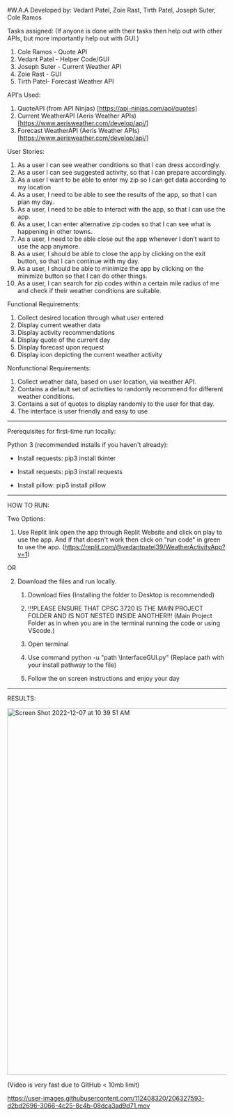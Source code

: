#W.A.A
Developed by: 
Vedant Patel, Zoie Rast, Tirth Patel, Joseph Suter, Cole Ramos

Tasks assigned:
(If anyone is done with their tasks then help out with other APIs, but more importantly help out with GUI.)
  1. Cole Ramos - Quote API
  2. Vedant Patel - Helper Code/GUI
  3. Joseph Suter - Current Weather API
  4. Zoie Rast - GUI
  5. Tirth Patel- Forecast Weather API


API's Used:
1. QuoteAPI (from API Ninjas) [https://api-ninjas.com/api/quotes]
2. Current WeatherAPI (Aeris Weather APIs) [https://www.aerisweather.com/develop/api/]
3. Forecast WeatherAPI (Aeris Weather APIs) [https://www.aerisweather.com/develop/api/]

User Stories:
1. As a user I can see weather conditions so that I can dress accordingly.
3. As a user I can see suggested activity,  so that I can prepare accordingly.
4. As a user I want to be able to enter my zip so I can get data according to my location
5. As a user, I need to be able to see the results of the app, so that I can plan my day.
6. As a user, I need to be able to interact with the app, so that I can use the app.
7. As a user, I can enter alternative zip codes so that I can see what is happening in other towns.
8. As a user, I need to be able close out the app whenever I don’t want to use the app anymore. 
9. As a user, I should be able to close the app by clicking on the exit button, so that I can continue with my day.
10. As a user, I should be able to minimize the app by clicking on the minimize button so that I can do other things.
11. As a user, I can search for zip codes within a certain mile radius of me and check if their weather conditions are suitable.

Functional Requirements:
1. Collect desired location through what user entered
2. Display current weather data
3. Display activity recommendations
4. Display quote of the current day
5. Display forecast upon request
6. Display icon depicting the current weather activity 

Nonfunctional Requirements:
1. Collect weather data, based on user location, via weather API. 
2. Contains a default set of activities to randomly recommend for different weather conditions.
3. Contains a set of quotes to display randomly to the user for that day.
4. The interface is user friendly and easy to use

-------------------------------------

Prerequisites for first-time run locally:

Python 3 (recommended installs if you haven't already):

- Install requests: pip3 install tkinter

- Install requests: pip3 install requests

- Install pillow: pip3 install pillow
--------------------------------------

HOW TO RUN:

Two Options:
  1. Use Replit link open the app through Replit Website and click on play to use the app.
  And if that doesn't work then click on "run code" in green to use the app.
  (https://replit.com/@vedantpatel39/WeatherActivityApp?v=1)
  
  OR
  
  2. Download the files and run locally. 
      
      1. Download files (Installing the folder to Desktop is recommended)
      
      2. !!!PLEASE ENSURE THAT CPSC 3720 IS THE MAIN PROJECT FOLDER AND IS NOT NESTED INSIDE ANOTHER!!!
      (Main Project Folder as in when you are in the terminal running the code or using VScode.)

      3. Open terminal

      4. Use command python -u "path \InterfaceGUI.py" (Replace path with your install pathway to the file)

      5. Follow the on screen instructions and enjoy your day

-------------------------------------- 
RESULTS: 

<img width="843" alt="Screen Shot 2022-12-07 at 10 39 51 AM" src="https://user-images.githubusercontent.com/112408320/206223417-d3abba70-8293-4519-83bf-620253e55d55.png">


(Video is very fast due to GitHub < 10mb limit)

https://user-images.githubusercontent.com/112408320/206327593-d2bd2696-3066-4c25-8c4b-08dca3ad9d71.mov






